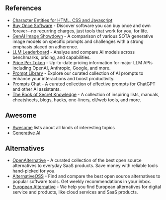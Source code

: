 ## References

- [Character Entities for HTML, CSS and Javascript](https://oinam.github.io/entities/)
- [Buy Once Software](https://buyoncesoftware.com) - Discover software you can buy once and own forever--no recurring charges, just tools that work for you, for life.
- [GenAI Image Showdown](https://genai-showdown.specr.net) - A comparison of various SOTA generative image models on specific prompts and challenges with a strong emphasis placed on adherence.
- [LLM Leaderboard](https://llm-stats.com) - Analyze and compare AI models across benchmarks, pricing, and capabilities.
- [Price Per Token](https://pricepertoken.com) - Up-to-date pricing information for major LLM APIs including OpenAI, Anthropic, Google, and more.
- [Prompt Library](https://www.promptly.fyi/library) - Explore our curated collection of AI prompts to enhance your interactions and boost productivity.
- [Prompts Chat](https://prompts.chat) - A curated collection of effective prompts for ChatGPT and other AI assistants.
- [The Book of Secret Knowledge](https://github.com/trimstray/the-book-of-secret-knowledge) - A collection of inspiring lists, manuals, cheatsheets, blogs, hacks, one-liners, cli/web tools, and more.

## Awesome

- [Awesome](https://github.com/sindresorhus/awesome) lists about all kinds of interesting topics
- [Generative AI](https://github.com/steven2358/awesome-generative-ai)

## Alternatives

- [OpenAlternative](https://openalternative.co) - A curated collection of the best open source alternatives to everyday SaaS products. Save money with reliable tools hand-picked for you.
- [AlternativeOSS](https://alternativeoss.com) - Find and compare the best open source alternatives to popular software tools. Get weekly recommendations in your inbox.
- [European Alternative](https://european-alternatives.eu) - We help you find European alternatives for digital service and products, like cloud services and SaaS products.
